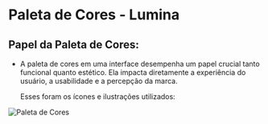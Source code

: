 # Paleta de Cores - Lumina

## Papel da Paleta de Cores:

- A paleta de cores em uma interface desempenha um papel crucial tanto funcional quanto estético. Ela impacta diretamente a experiência do usuário, a usabilidade e a percepção da marca. 

  Esses foram os ícones e ilustrações utilizados:
<p align="center">
  
![Paleta de Cores](https://github.com/user-attachments/assets/83ea4c4a-769b-437d-bd8d-f2e75df266f4)


</p>
